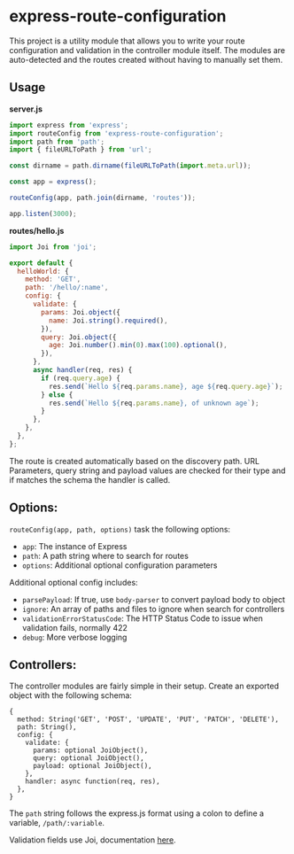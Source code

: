 # express-route-configuration

This project is a utility module that allows you to write your route
configuration and validation in the controller module itself. The modules are
auto-detected and the routes created without having to manually set them.

## Usage

**server.js**
```js
import express from 'express';
import routeConfig from 'express-route-configuration';
import path from 'path';
import { fileURLToPath } from 'url';

const dirname = path.dirname(fileURLToPath(import.meta.url));

const app = express();

routeConfig(app, path.join(dirname, 'routes'));

app.listen(3000);
```

**routes/hello.js**
```js
import Joi from 'joi';

export default {
  helloWorld: {
    method: 'GET',
    path: '/hello/:name',
    config: {
      validate: {
        params: Joi.object({
          name: Joi.string().required(),
        }),
        query: Joi.object({
          age: Joi.number().min(0).max(100).optional(),
        }),
      },
      async handler(req, res) {
        if (req.query.age) {
          res.send(`Hello ${req.params.name}, age ${req.query.age}`);
        } else {
          res.send(`Hello ${req.params.name}, of unknown age`);
        }
      },
    },
  },
};
```

The route is created automatically based on the discovery path. URL Parameters,
query string and payload values are checked for their type and if matches the
schema the handler is called.

## Options:

`routeConfig(app, path, options)` task the following options:

- `app`: The instance of Express
- `path`: A path string where to search for routes
- `options`: Additional optional configuration parameters

Additional optional config includes:
- `parsePayload`: If true, use `body-parser` to convert payload body to object
- `ignore`: An array of paths and files to ignore when search for controllers
- `validationErrorStatusCode`: The HTTP Status Code to issue when validation fails, normally 422
- `debug`: More verbose logging

## Controllers:

The controller modules are fairly simple in their setup. Create an exported
object with the following schema:

```
{
  method: String('GET', 'POST', 'UPDATE', 'PUT', 'PATCH', 'DELETE'),
  path: String(),
  config: {
    validate: {
      params: optional JoiObject(),
      query: optional JoiObject(),
      payload: optional JoiObject(),
    },
    handler: async function(req, res),
  },
}
```

The `path` string follows the express.js format using a colon to define a
variable, `/path/:variable`.

Validation fields use Joi, documentation [here](https://joi.dev/api/).
